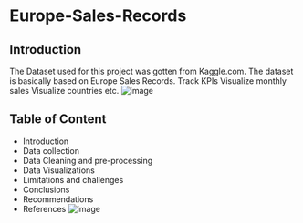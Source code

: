 # Europe-Sales-Records
## Introduction
The Dataset used for this project was gotten from Kaggle.com. The dataset is basically based on Europe Sales Records.
Track KPIs
Visualize monthly sales
Visualize countries etc.
![image](https://github.com/Temitopeoo2/Europe-Sales-Records/assets/171020373/318050d4-8505-4baa-8604-df60feae6c3d)

## Table of Content 
* Introduction
* Data collection 
* Data Cleaning and pre-processing 
* Data Visualizations 
* Limitations and challenges
* Conclusions 
* Recommendations 
* References
![image](https://github.com/Temitopeoo2/Europe-Sales-Records/assets/171020373/6eab08f2-1637-4f80-bcbd-fa450783e843)
